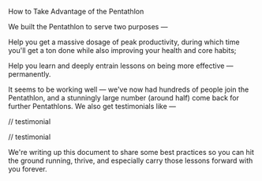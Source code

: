 How to Take Advantage of the Pentathlon

We built the Pentathlon to serve two purposes —

Help you get a massive dosage of peak productivity, during which time you'll get a ton done while also improving your health and core habits;

Help you learn and deeply entrain lessons on being more effective — permanently.

It seems to be working well — we've now had hundreds of people join the Pentathlon, and a stunningly large number \(around half\) come back for further Pentathlons. We also get testimonials like —

// testimonial

// testimonial

We're writing up this document to share some best practices so you can hit the ground running, thrive, and especially carry those lessons forward with you forever.

